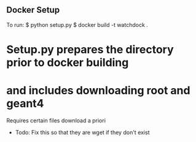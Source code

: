 Docker Setup
------------

To run:
$ python setup.py
$ docker build -t watchdock .

# Setup.py prepares the directory prior to docker building
# and includes downloading root and geant4
Requires certain files download a priori
- Todo: Fix this so that they are wget if they don't exist
